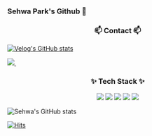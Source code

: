 ### Sehwa Park's Github 🐬

<h3 align="center">📫 Contact 📫</h3>

[![Velog's GitHub stats](https://velog-readme-stats.vercel.app/api/badge?name=wsd0811)](https://velog.io/@wsd0811)

<a href="https://velog.io/wsd0811">
    <img src="https://img.shields.io/badge/Velog-1EBC8F?style=for-the-badge&logo=velog&logoColor=white" />&nbsp
  </a>

<h3 align="center">✨ Tech Stack ✨</h3>
<div align="center">
  <img src="https://img.shields.io/badge/React-61DAFB?style=flat-square&logo=react&logoColor=white"/>
<img src="https://img.shields.io/badge/NextJS-000000?style=flat-square&logo=nextdotjs&logoColor=white"/>
<img src="https://img.shields.io/badge/React Native-61DAFB?style=flat-square&logo=nextdotjs&logoColor=white"/>
<img src="https://img.shields.io/badge/Typescript-3178C6?style=flat-square&logo=typescript&logoColor=white"/>
<img src="https://img.shields.io/badge/Javascript-F7DF1E?style=flat-square&logo=javascript&logoColor=white"/>
</div>



![Sehwa's GitHub stats](https://github-readme-stats.vercel.app/api?username=sehwa811&show_icons=true&theme=radical)


[![Hits](https://hits.seeyoufarm.com/api/count/incr/badge.svg?url=https%3A%2F%2Fgithub.com%2Fsehwa811%2Fhit-counter&count_bg=%2359B2D7&title_bg=%23555555&icon=aiqfome.svg&icon_color=%23E7E7E7&title=hits&edge_flat=true)](https://hits.seeyoufarm.com)
